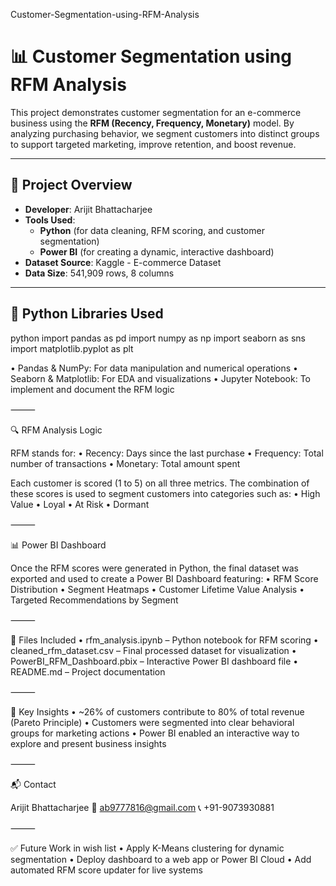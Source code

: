 

Customer-Segmentation-using-RFM-Analysis




# 📊 Customer Segmentation using RFM Analysis

This project demonstrates customer segmentation for an e-commerce business using the **RFM (Recency, Frequency, Monetary)** model. By analyzing purchasing behavior, we segment customers into distinct groups to support targeted marketing, improve retention, and boost revenue.

---

## 📁 Project Overview

- **Developer**: Arijit Bhattacharjee  
- **Tools Used**:
  - **Python** (for data cleaning, RFM scoring, and customer segmentation)
  - **Power BI** (for creating a dynamic, interactive dashboard)
- **Dataset Source**: Kaggle - E-commerce Dataset  
- **Data Size**: 541,909 rows, 8 columns  

---

## 🔧 Python Libraries Used

python
import pandas as pd
import numpy as np
import seaborn as sns
import matplotlib.pyplot as plt

  •	Pandas & NumPy: For data manipulation and numerical operations
	•	Seaborn & Matplotlib: For EDA and visualizations
	•	Jupyter Notebook: To implement and document the RFM logic

⸻

🔍 RFM Analysis Logic

RFM stands for:
	•	Recency: Days since the last purchase
	•	Frequency: Total number of transactions
	•	Monetary: Total amount spent

Each customer is scored (1 to 5) on all three metrics. The combination of these scores is used to segment customers into categories such as:
	•	High Value
	•	Loyal
	•	At Risk
	•	Dormant

⸻

📊 Power BI Dashboard

Once the RFM scores were generated in Python, the final dataset was exported and used to create a Power BI Dashboard featuring:
	•	RFM Score Distribution
	•	Segment Heatmaps
	•	Customer Lifetime Value Analysis
	•	Targeted Recommendations by Segment

⸻

🧾 Files Included
	•	rfm_analysis.ipynb – Python notebook for RFM scoring
	•	cleaned_rfm_dataset.csv – Final processed dataset for visualization
	•	PowerBI_RFM_Dashboard.pbix – Interactive Power BI dashboard file
	•	README.md – Project documentation

⸻

🧠 Key Insights
	•	~26% of customers contribute to 80% of total revenue (Pareto Principle)
	•	Customers were segmented into clear behavioral groups for marketing actions
	•	Power BI enabled an interactive way to explore and present business insights

⸻

📬 Contact

Arijit Bhattacharjee
📧 ab9777816@gmail.com
📞 +91-9073930881

⸻

✅ Future Work in wish list 
	•	Apply K-Means clustering for dynamic segmentation
	•	Deploy dashboard to a web app or Power BI Cloud
	•	Add automated RFM score updater for live systems
